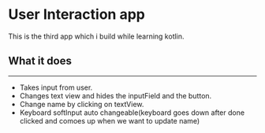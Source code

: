 # User Interaction app
This is the third app which i build while learning kotlin.<br>
## What it does
___
* Takes input from user.
* Changes text view and hides the inputField and the button.
* Change name by clicking on textView.
* Keyboard softInput auto changeable(keyboard goes down after done clicked and comoes up when we want to update name)

